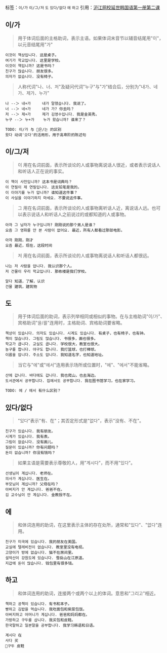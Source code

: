 标签：`이/가` `이/그/저` `도` `있다/없다` `에` `하고`
引用：[沪江网校延世韩国语第一册第二课](https://kr.hujiang.com/new/p738364/)

## 이/가
> 用于体词后面的主格助词，表示主语。如果体词末音节以辅音结尾用"이"，以元音结尾用"가"
```
이것이 책상입니다. 这是桌子。
여기가 학교입니다. 这里是学校。
이것이 책입니까? 这是书吗？
친구가 많습니다. 朋友很多。
의자가 없습니다. 没有椅子。
```
> 人称代词"나、너、저"及疑问代词"누구"与"가"结合后，分别为"내가、네가、제가、누가"
```
나 --＞ 내+가     내가 말했습니다. 我说了。
너 --＞ 네+가     네가 가? 你去吗？
저 --＞ 제+가     제가 김영수입니다. 我是金英秀。
누구 --＞ 누+가    누가 왔습니까? 谁来了？   
```
```
TODO: 이/가 与 은/는 的区别
왔다 动词'오다'的活用形，用于高卑阶的陈述句
```

## 이/그/저
> 이 用在名词前面，表示所谈论的人或事物离说话人很近，或者表示说话人和听话人正在说的事实。
```
이 책이 사전입니까? 这本书是词典吗？
이 연필이 제 연필입니다. 这支铅笔是我的。
이 이야기를 누가 압니까? 谁知道这件事？
이 사실을 이야기하지 마세요. 不要说这件事。
```
> 그 用在名词前面，表示所谈论的人或事物离听话人近，离说话人远。也可以表示说话人和听话人之前说过的或都知道的人或事物。
```
아까 그 남자가 누구입니까? 刚刚说的那个男人是谁？
요즘 그 영화를 안 본 사람이 없어요. 最近，所有人都看过那部电影。
```
```
아까 刚刚，刚才
요즘 最近，现在，这段时间
```
> 저 用在名词前面，表示所谈论的人或事物离说话人和听话人都很远。
```
나는 저 사람을 압니다. 我认识那个人。
저 건물이 우리 학교입니다. 那栋楼是我们学校。
```
```
알다 知道，了解，认识
건물 建筑，建筑物
```

## 도
> 用于体词后面的助词，表示列举相同或相似的事物。在与主格助词"이/가"、宾格助词"을/를"连用时，主格助词、宾格助词要省略。
```
책상이 있습니다. 의자도 있습니다. 시계도 있습니다. 有桌子，也有椅子，也有钟。
책이 많습니다. 그림도 많습니다. 书很多，画也很多。
학교가 큽니다. 교실도 큽니다. 学校很大，教室也很大。
농구를 합니다. 야구도 합니다. 我打篮球，也打棒球。
이름을 압니다. 주소도 압니다. 我知道名字，也知道地址。
```
> 当它与"에"或"에서"连用表示场所或位置时，"에"、"에서"不能省略。
```
산에 갑니다. 바다에도 갑니다. 我也爬山，也去海边。
도서관에서 공부합니다. 집에서도 공부합니다. 我在图书馆学习，也在家学习。
```
```
TODO: 에 / 에서 有什么区别？
```

## 있다/없다
> "있다"表示"有、在"；其否定形式是"없다"，表示"没有、不在"。
```
친구가 있습니다. 我有朋友。
시계가 있습니다. 我有表。
그림이 없습니다. 没有画儿。
질문이 있습니까? 你有问题吗？
돈이 없습니까? 你没有钱吗？
```
> 如果主语是需要表示尊敬的人，用"계시다"，而不用"있다"。
```
선생님이 계십니다. 老师在。
의사가 계십니다. 医生在。
부모님이 계십니까? 父母在吗？
아버지가 안 계십니다. 爸爸不在。
김 교수님이 안 계십니다. 金教授不在。
```

## 에
> 和体词连用的助词，在这里表示主体的存在处所，通常和"있다"、"없다"连用。
```
친구가 미국에 있습니다. 我的朋友在美国。
교실에 텔레비전이 없습니다. 教室里没有电视。
고양이가 방에 없습니다. 猫不在房间里。
설악산이 강원도에 있습니다. 雪岳山在江原道。
지갑에 돈이 많습니다. 钱包里有很多钱。
```

## 하고
> 和体词连用的助词，连接两个或两个以上的体词。意思和"그리고"相近。
```
책하고 공책이 있습니다. 有书和本子。
빵하고 김밥을 먹습니다. 我吃面包和紫菜包饭。
아버지하고 어머니가 계십니다. 爸爸和妈妈都在。
가방하고 구두를 삽니다. 我买包和皮鞋。
한국말하고 일본말을 공부합니다. 我学习韩语和日语。
```
```
계시다 在
사다 买
구두 皮鞋
```

